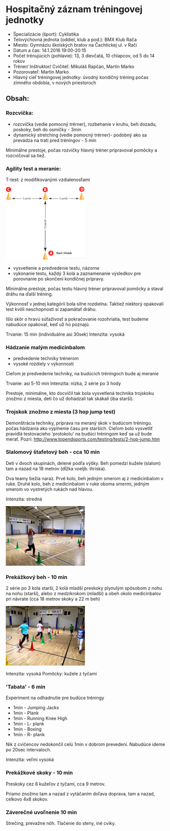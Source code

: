 
# Hospitačný záznam tréningovej jednotky

- Špecializácie (šport):	Cyklistika	
- Telovýchovná jednota (oddiel, klub a pod.):	BMX Klub Rača
- Miesto: Gymnáziu školských bratov na Čachtickej ul. v Rači 					
- Dátum a čas: 14.1.2016 19:00-20:15
- Počet trénujúcich (pohlavie):	13, 3 dievčatá, 10 chlapcov, od 5 do 14 rokov	
- Tréner/ Inštruktor/ Cvičiteľ:	Mikuláš Rapčan, Martin Marko		
- Pozorovateľ:	Martin Marko				
- Hlavný cieľ tréningovej jednotky:	úvodný kondičný tréning počas zimného obdobia, v nových priestoroch

## Obsah:
 
### Rozcvička:

- rozcvička (vedie pomocný trérner), rozbehanie v kruhu, beh dozadu, poskoky, beh do osmičky  - 3min
- dynamický stretching (vedie pomocný trérner)- podobný ako sa prevádza na trati pred tréningov - 5 min 

Minimálne prestoje, počas rozvičky hlavný tréner pripravoval pomôcky a rozcvičoval sa tiež.

### Agility test a meranie: 


T-test: z modifikovanými vzdialenosťami

![](./t-test.gif) 

- vysvetlenie a predvedenie testu, názorne 
- vykonanie testu, každý 3 kolá a zaznamenanie výsledkov pre porovnanie po skončení kondičnej prípravy.  

Minimálne prestoje, počas testu hlavný tréner pripravoval pomôcky  a staval dráhu na ďalší tréning.

Výkonnosť v jednej kategórii bola silne rozdielna. 
Taktiež niektorý opakovali test kvôli neschopnosti si zapamätať dráhu.

Išlo skôr o hravú súťaživosť a pokračovanie rozohriatia, 
test budeme nabudúce opakovať, keď už ho poznajú.

Trvanie: 15 min (individuálne asi 30sek)
Intenzita: vysoká

### Hádzanie malým medicinbalom

- predvedenie techniky trénerom
- vysoké rozdiely v výkonnosti 

Cieľom je predvedenie techniky, na budúcich tréningoch bude aj meranie

Trvanie: asi 5-10 min
Intenzita: nízka, 2 série po 3 hody

Prestoje, minimálne, kto docvičil tak bola vysvetlená technika trojskoku znožmo z miesta,
deti čo už dohádzali tak skákali (iba starší).

### Trojskok znožmo z miesta (3 hop jump test)

Demonštrácia techniky, príprava na meraný skok v budúcom tréningu.
počas hádzania ako vyplnenie času pre starších. Cieľom bolo vysvetliť pravidlá testovacieho 'protokolu' na budúci tréningom keď sa už bude merať. Pozri:
<http://www.topendsports.com/testing/tests/2-hop-jump.htm>

### Slalomový štafetový beh - cca 10 min

Deti v dvoch skupinách, delené podľa výšky.
Beh pomedzi kužele (slalom) tam a nazad na 18 metrov (dĺžka voeljb. ihriska).

Dva teamy bežia naraz. 
Prvé kolo, beh jedným smerom aj z medicinbalom v ruke.
Druhé kolo, beh z medicinbalom v ruke oboma smermi, 
jedným smerom vo vystretých rukách nad hlavou. 

Intenzita: stredná

![](./slalom.jpg)

### Prekážkový beh - 10 min

2 série po 3 kola starší, 2 kolá mladší
preskoky plynulým spôsobom z nohu na nohu (starší), alebo z medzikrokom (mladší) a obeh 
okolo medicinbalov pri návrate (cca 18 metrov skoky a 22 m beh)

![](./prekazkovy.jpg)

Intenzita: vysoká
Pomôcky: kužele  z  tyčami



### 'Tabata' - 6 min

Experiment na odhadnutie pre budúce tréningy

- 1min - Jumping Jacks
- 1min - Plank
- 1min - Running Knee High
- 1min - L- plank
- 1min - Boxing
- 1min - R- plank

Nik z cvičencov nedokončil celú 1min v dobrom prevedení.
Nabudúce ideme po 20sec intervaloch.

Intenzita: veľmi vysoká

### Prekážkové skoky - 10 min

Preskoky cez 8 kužeľov z tyčami, cca 9 metrov.

Priamo znožmo tam a nazad
z vytáčaním doľava doprava, tam a nazad, celkovo 4x8 skokov.

### Záverečné uvoľnenie 10 min

Strečing, prevažne nôh.
Tlačenie do steny, iné cviky.





